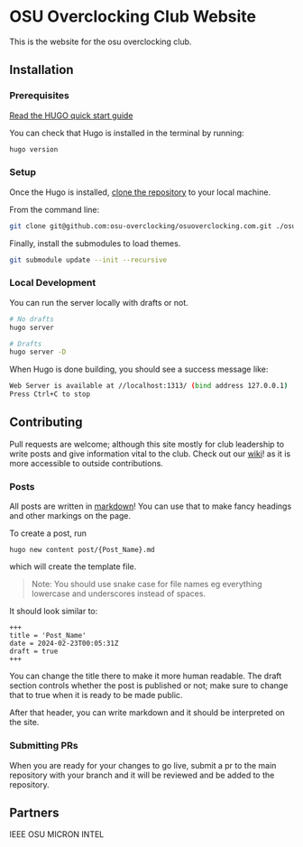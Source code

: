
# OSU Overclocking Club Website

This is the website for the osu overclocking club.


## Installation

### Prerequisites

[Read the HUGO quick start guide](https://gohugo.io/getting-started/quick-start/)

You can check that Hugo is installed in the terminal by running:

```bash
hugo version
```

### Setup

Once the Hugo is installed, [clone the repository](https://help.github.com/en/github/creating-cloning-and-archiving-repositories/cloning-a-repository) to your local machine.

From the command line:

```bash
git clone git@github.com:osu-overclocking/osuoverclocking.com.git ./osuoverclocking.com
```

Finally, install the submodules to load themes.

```bash
git submodule update --init --recursive
```

### Local Development

You can run the server locally with drafts or not.

```bash
# No drafts
hugo server

# Drafts
hugo server -D
```

When Hugo is done building, you should see a success message like:

```bash
Web Server is available at //localhost:1313/ (bind address 127.0.0.1)
Press Ctrl+C to stop
```

## Contributing

Pull requests are welcome; although this site mostly for club leadership to write
posts and give information vital to the club. Check out our
[wiki](https://wiki.osuoverclocking.com)! as it is more accessible to outside contributions.


### Posts

All posts are written in [markdown](https://www.markdownguide.org/basic-syntax/)!
You can use that to make fancy headings and other markings on the page.

To create a post, run

```
hugo new content post/{Post_Name}.md
```

which will create the template file.

> Note: You should use snake case for file names eg everything lowercase and underscores instead of spaces.

It should look similar to:

```
+++
title = 'Post_Name'
date = 2024-02-23T00:05:31Z
draft = true
+++
```

You can change the title there to make it more human readable. The draft section
controls whether the post is published or not; make sure to change that to true
when it is ready to be made public.

After that header, you can write markdown and it should be interpreted on the site.

### Submitting PRs

When you are ready for your changes to go live, submit a pr to the main repository
with your branch and it will be reviewed and be added to the repository.

## Partners

IEEE
OSU
MICRON
INTEL
